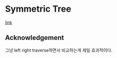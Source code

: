 # Symmetric Tree
[link](https://leetcode.com/problems/symmetric-tree)

## Acknowledgement
그냥 left right traverse하면서 비교하는게 제일 효과적이다.
